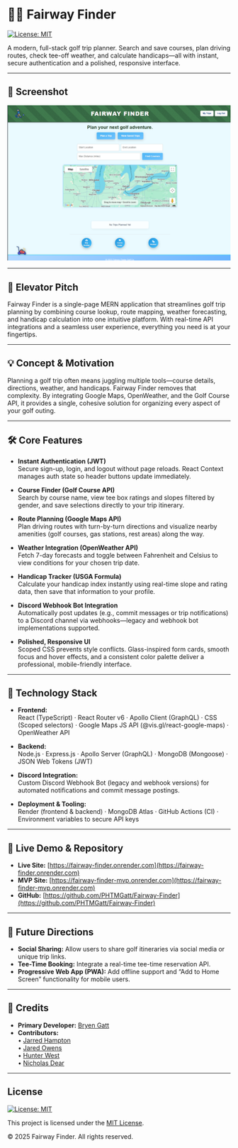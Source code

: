 # 🏌️‍♂️ Fairway Finder
[![License: MIT](https://img.shields.io/badge/License-MIT-yellow.svg)](LICENSE)

A modern, full-stack golf trip planner. Search and save courses, plan driving routes, check tee-off weather, and calculate handicaps—all with instant, secure authentication and a polished, responsive interface.

---

## 📸 Screenshot

<p align="center">
  <img src="client/src/assets/images/GHRM.png" alt="Fairway Finder Screenshot" width="600" />
</p>

---

## 🎯 Elevator Pitch

Fairway Finder is a single-page MERN application that streamlines golf trip planning by combining course lookup, route mapping, weather forecasting, and handicap calculation into one intuitive platform. With real-time API integrations and a seamless user experience, everything you need is at your fingertips.

---

## 💡 Concept & Motivation

Planning a golf trip often means juggling multiple tools—course details, directions, weather, and handicaps. Fairway Finder removes that complexity. By integrating Google Maps, OpenWeather, and the Golf Course API, it provides a single, cohesive solution for organizing every aspect of your golf outing.

---

## 🛠️ Core Features

- **Instant Authentication (JWT)**  
  Secure sign-up, login, and logout without page reloads. React Context manages auth state so header buttons update immediately.

- **Course Finder (Golf Course API)**  
  Search by course name, view tee box ratings and slopes filtered by gender, and save selections directly to your trip itinerary.

- **Route Planning (Google Maps API)**  
  Plan driving routes with turn-by-turn directions and visualize nearby amenities (golf courses, gas stations, rest areas) along the way.

- **Weather Integration (OpenWeather API)**  
  Fetch 7-day forecasts and toggle between Fahrenheit and Celsius to view conditions for your chosen trip date.

- **Handicap Tracker (USGA Formula)**  
  Calculate your handicap index instantly using real-time slope and rating data, then save that information to your profile.

- **Discord Webhook Bot Integration**  
  Automatically post updates (e.g., commit messages or trip notifications) to a Discord channel via webhooks—legacy and webhook bot implementations supported.

- **Polished, Responsive UI**  
  Scoped CSS prevents style conflicts. Glass-inspired form cards, smooth focus and hover effects, and a consistent color palette deliver a professional, mobile-friendly interface.

---

## 🔧 Technology Stack

- **Frontend:**  
  React (TypeScript) · React Router v6 · Apollo Client (GraphQL) · CSS (Scoped selectors) · Google Maps JS API (@vis.gl/react-google-maps) · OpenWeather API

- **Backend:**  
  Node.js · Express.js · Apollo Server (GraphQL) · MongoDB (Mongoose) · JSON Web Tokens (JWT)

- **Discord Integration:**  
  Custom Discord Webhook Bot (legacy and webhook versions) for automated notifications and commit message postings.

- **Deployment & Tooling:**  
  Render (frontend & backend) · MongoDB Atlas · GitHub Actions (CI) · Environment variables to secure API keys

---

## 🚀 Live Demo & Repository

- **Live Site:** [https://fairway-finder.onrender.com](https://fairway-finder.onrender.com)  
- **MVP Site:** [https://fairway-finder-mvp.onrender.com](https://fairway-finder-mvp.onrender.com)  
- **GitHub:** [https://github.com/PHTMGatt/Fairway-Finder](https://github.com/PHTMGatt/Fairway-Finder)

---

## 🔮 Future Directions

- **Social Sharing:** Allow users to share golf itineraries via social media or unique trip links.  
- **Tee-Time Booking:** Integrate a real-time tee-time reservation API.  
- **Progressive Web App (PWA):** Add offline support and “Add to Home Screen” functionality for mobile users.

---

## 🧠 Credits

- **Primary Developer:** [Bryen Gatt](https://github.com/PHTMGatt)  
- **Contributors:**  
  • [Jarred Hampton](https://github.com/Jarred13D)  
  • [Jared Owens](https://github.com/jaredowens)  
  • [Hunter West](https://github.com/Frankthedestro)  
  • [Nicholas Dear](https://github.com/n6dd)

---

## License

[![License: MIT](https://img.shields.io/badge/License-MIT-yellow.svg)](LICENSE)

This project is licensed under the [MIT License](LICENSE).

© 2025 Fairway Finder. All rights reserved.
